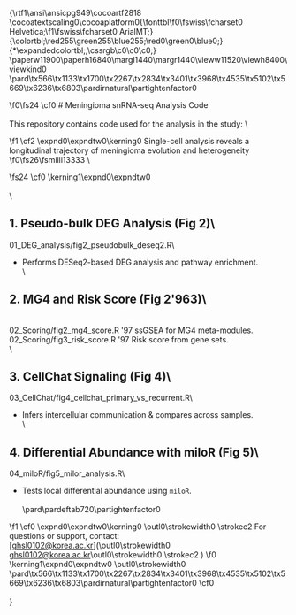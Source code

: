 {\rtf1\ansi\ansicpg949\cocoartf2818
\cocoatextscaling0\cocoaplatform0{\fonttbl\f0\fswiss\fcharset0 Helvetica;\f1\fswiss\fcharset0 ArialMT;}
{\colortbl;\red255\green255\blue255;\red0\green0\blue0;}
{\*\expandedcolortbl;;\cssrgb\c0\c0\c0;}
\paperw11900\paperh16840\margl1440\margr1440\vieww11520\viewh8400\viewkind0
\pard\tx566\tx1133\tx1700\tx2267\tx2834\tx3401\tx3968\tx4535\tx5102\tx5669\tx6236\tx6803\pardirnatural\partightenfactor0

\f0\fs24 \cf0 # Meningioma snRNA-seq Analysis Code\
\
This repository contains code used for the analysis in the study:  \

\f1 \cf2 \expnd0\expndtw0\kerning0
Single-cell analysis reveals a longitudinal trajectory of meningioma evolution and heterogeneity
\f0\fs26\fsmilli13333 \

\fs24 \cf0 \kerning1\expnd0\expndtw0 \
\
\
## 1. Pseudo-bulk DEG Analysis (Fig 2)\
01_DEG_analysis/fig2_pseudobulk_deseq2.R\
- Performs DESeq2-based DEG analysis and pathway enrichment.\
\
## 2. MG4 and Risk Score (Fig 2\'963)\
\
02_Scoring/fig2_mg4_score.R \'97 ssGSEA for MG4 meta-modules.\
02_Scoring/fig3_risk_score.R \'97 Risk score from gene sets.\
\
## 3. CellChat Signaling (Fig 4)\
03_CellChat/fig4_cellchat_primary_vs_recurrent.R\
- Infers intercellular communication & compares across samples.\
\
## 4. Differential Abundance with miloR (Fig 5)\
04_miloR/fig5_milor_analysis.R\
- Tests local differential abundance using `miloR`.\
\
\pard\pardeftab720\partightenfactor0

\f1 \cf0 \expnd0\expndtw0\kerning0
\outl0\strokewidth0 \strokec2 For questions or support, contact:\
[ghsl0102@korea.ac.kr](\outl0\strokewidth0 ghsl0102@korea.ac.kr\outl0\strokewidth0 \strokec2 )
\f0 \kerning1\expnd0\expndtw0 \outl0\strokewidth0 \
\pard\tx566\tx1133\tx1700\tx2267\tx2834\tx3401\tx3968\tx4535\tx5102\tx5669\tx6236\tx6803\pardirnatural\partightenfactor0
\cf0 \
\
}